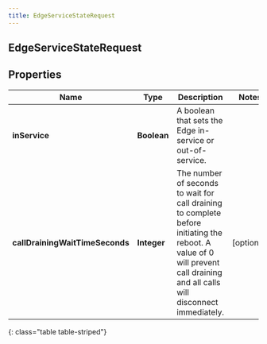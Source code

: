 ```yaml
---
title: EdgeServiceStateRequest
---
```

## EdgeServiceStateRequest


## Properties

| Name | Type | Description | Notes |
| ------------ | ------------- | ------------- | ------------- |
| **inService** | <!----><!---->**Boolean**<!----> | A boolean that sets the Edge in-service or out-of-service. |  |
| **callDrainingWaitTimeSeconds** | <!----><!---->**Integer**<!----> | The number of seconds to wait for call draining to complete before initiating the reboot. A value of 0 will prevent call draining and all calls will disconnect immediately. |  [optional] |
{: class="table table-striped"}



